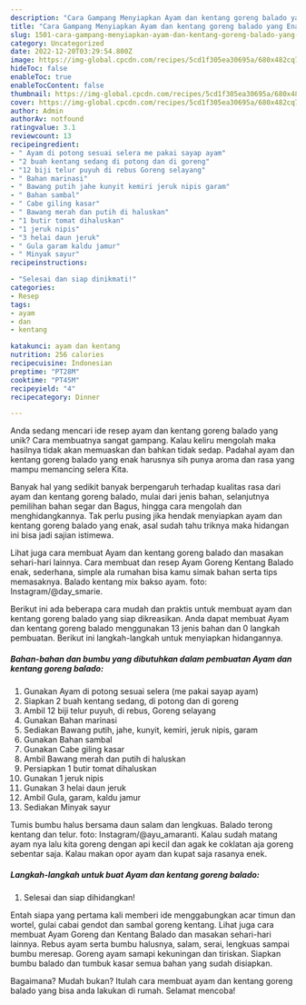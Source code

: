 ```yaml
---
description: "Cara Gampang Menyiapkan Ayam dan kentang goreng balado yang Enak"
title: "Cara Gampang Menyiapkan Ayam dan kentang goreng balado yang Enak"
slug: 1501-cara-gampang-menyiapkan-ayam-dan-kentang-goreng-balado-yang-enak
category: Uncategorized
date: 2022-12-20T03:29:54.800Z
image: https://img-global.cpcdn.com/recipes/5cd1f305ea30695a/680x482cq70/ayam-dan-kentang-goreng-balado-foto-resep-utama.jpg
hideToc: false
enableToc: true
enableTocContent: false
thumbnail: https://img-global.cpcdn.com/recipes/5cd1f305ea30695a/680x482cq70/ayam-dan-kentang-goreng-balado-foto-resep-utama.jpg
cover: https://img-global.cpcdn.com/recipes/5cd1f305ea30695a/680x482cq70/ayam-dan-kentang-goreng-balado-foto-resep-utama.jpg
author: Admin
authorAv: notfound
ratingvalue: 3.1
reviewcount: 13
recipeingredient:
- " Ayam di potong sesuai selera me pakai sayap ayam"
- "2 buah kentang sedang di potong dan di goreng"
- "12 biji telur puyuh di rebus Goreng selayang"
- " Bahan marinasi"
- " Bawang putih jahe kunyit kemiri jeruk nipis garam"
- " Bahan sambal"
- " Cabe giling kasar"
- " Bawang merah dan putih di haluskan"
- "1 butir tomat dihaluskan"
- "1 jeruk nipis"
- "3 helai daun jeruk"
- " Gula garam kaldu jamur"
- " Minyak sayur"
recipeinstructions:

- "Selesai dan siap dinikmati!"
categories:
- Resep
tags:
- ayam
- dan
- kentang

katakunci: ayam dan kentang 
nutrition: 256 calories
recipecuisine: Indonesian
preptime: "PT28M"
cooktime: "PT45M"
recipeyield: "4"
recipecategory: Dinner

---
```





Anda sedang mencari ide resep ayam dan kentang goreng balado yang unik? Cara membuatnya sangat gampang. Kalau keliru mengolah maka hasilnya tidak akan memuaskan dan bahkan tidak sedap. Padahal ayam dan kentang goreng balado yang enak harusnya sih punya aroma dan rasa yang mampu memancing selera Kita.





Banyak hal yang sedikit banyak berpengaruh terhadap kualitas rasa dari ayam dan kentang goreng balado, mulai dari jenis bahan, selanjutnya pemilihan bahan segar dan Bagus, hingga cara mengolah dan menghidangkannya. Tak perlu pusing jika hendak menyiapkan ayam dan kentang goreng balado yang enak,      asal sudah tahu triknya maka hidangan ini bisa jadi sajian istimewa.














Lihat juga cara membuat Ayam dan kentang goreng balado dan masakan sehari-hari lainnya. Cara membuat dan resep Ayam Goreng Kentang Balado enak, sederhana, simple ala rumahan bisa kamu simak bahan serta tips memasaknya. Balado kentang mix bakso ayam. foto: Instagram/@day_smarie.






Berikut ini ada beberapa cara mudah dan praktis untuk membuat ayam dan kentang goreng balado yang siap dikreasikan. Anda dapat membuat Ayam dan kentang goreng balado menggunakan 13 jenis bahan dan 0 langkah pembuatan. Berikut ini langkah-langkah untuk menyiapkan hidangannya.

<!--inarticleads1-->

##### Bahan-bahan dan bumbu yang dibutuhkan dalam pembuatan Ayam dan kentang goreng balado:

1. Gunakan  Ayam di potong sesuai selera (me pakai sayap ayam)
1. Siapkan 2 buah kentang sedang, di potong dan di goreng
1. Ambil 12 biji telur puyuh, di rebus, Goreng selayang
1. Gunakan  Bahan marinasi
1. Sediakan  Bawang putih, jahe, kunyit, kemiri, jeruk nipis, garam
1. Gunakan  Bahan sambal
1. Gunakan  Cabe giling kasar
1. Ambil  Bawang merah dan putih di haluskan
1. Persiapkan 1 butir tomat dihaluskan
1. Gunakan 1 jeruk nipis
1. Gunakan 3 helai daun jeruk
1. Ambil  Gula, garam, kaldu jamur
1. Sediakan  Minyak sayur


Tumis bumbu halus bersama daun salam dan lengkuas. Balado terong kentang dan telur. foto: Instagram/@ayu_amaranti. Kalau sudah matang ayam nya lalu kita goreng dengan api kecil dan agak ke coklatan aja goreng sebentar saja. Kalau makan opor ayam dan kupat saja rasanya enek. 

<!--inarticleads2-->

##### Langkah-langkah untuk buat Ayam dan kentang goreng balado:


1. Selesai dan siap dihidangkan!

Entah siapa yang pertama kali memberi ide menggabungkan acar timun dan wortel, gulai cabai gendot dan sambal goreng kentang. Lihat juga cara membuat Ayam Goreng dan Kentang Balado dan masakan sehari-hari lainnya. Rebus ayam serta bumbu halusnya, salam, serai, lengkuas sampai bumbu meresap. Goreng ayam samapi kekuningan dan tiriskan. Siapkan bumbu balado dan tumbuk kasar semua bahan yang sudah disiapkan. 

Bagaimana? Mudah bukan? Itulah cara membuat ayam dan kentang goreng balado yang bisa anda lakukan di rumah. Selamat mencoba!
